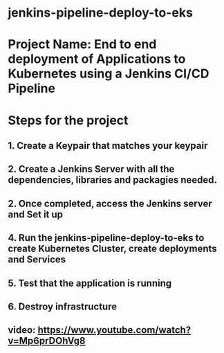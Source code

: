 # jenkins-pipeline-deploy-to-eks
# Project Name: End to end deployment of Applications to Kubernetes using a Jenkins CI/CD Pipeline
# Steps for the project

## 1. Create a Keypair that matches your keypair
## 2. Create a Jenkins Server with all the dependencies, libraries and packagies needed.
## 2. Once completed, access the Jenkins server and Set it up
## 4. Run the jenkins-pipeline-deploy-to-eks to create Kubernetes Cluster, create deployments and Services
## 5. Test that the application is running 
## 6. Destroy infrastructure
## video: https://www.youtube.com/watch?v=Mp6prDOhVg8



